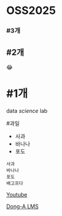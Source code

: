 # OSS2025
### \#3개
## \#2개
😂
# \#1개
data *science* lab


#과일
- 사과
- 바나나
- 포도
  
```
사과
바나나
포도
배고프다
```

[Youtube](https://www.youtube.com/)

[Dong-A LMS](https://eclass.donga.ac.kr/)
